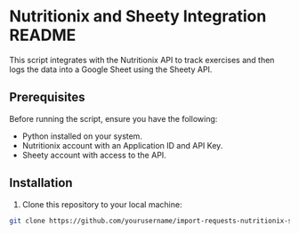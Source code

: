 # Nutritionix and Sheety Integration README

This script integrates with the Nutritionix API to track exercises and then logs the data into a Google Sheet using the Sheety API.

## Prerequisites

Before running the script, ensure you have the following:

- Python installed on your system.
- Nutritionix account with an Application ID and API Key.
- Sheety account with access to the API.

## Installation

1. Clone this repository to your local machine:

```bash
git clone https://github.com/yourusername/import-requests-nutritionix-sheety.git
